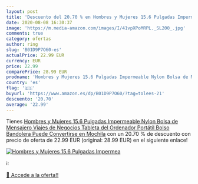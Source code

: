 ```yaml
---
layout: post
title: 'Descuento del 20.70 % en Hombres y Mujeres 15.6 Pulgadas Impermea'
date: 2020-08-08 16:30:37
image: 'https://m.media-amazon.com/images/I/41vpXPoMRPL._SL200_.jpg'
comments: true
category: ofertas
author: ring
slug: 'B01D9P7O60-es'
actualPrice: 22.99 EUR
currency: EUR
price: 22.99
comparePrice: 28.99 EUR
prodname: 'Hombres y Mujeres 15.6 Pulgadas Impermeable Nylon Bolsa de Mensajero Viajes de Negocios Tableta del Ordenador Portátil Bolso Bandolera Puede Convertirse en Mochila'
country: 'es'
flag: '🇪🇸'
buyurl: 'https://www.amazon.es/dp/B01D9P7O60/?tag=tolees-21'
descuento: '20.70'
average: '22.99'
---
```


Tienes [Hombres y Mujeres 15.6 Pulgadas Impermeable Nylon Bolsa de Mensajero Viajes de Negocios Tableta del Ordenador Portátil Bolso Bandolera Puede Convertirse en Mochila](https://www.amazon.es/dp/B01D9P7O60/?tag=tolees-21) con un 20.70 % de descuento con precio de oferta de 22.99 EUR (original: 28.99 EUR) en el siguiente enlace!

[![Hombres y Mujeres 15.6 Pulgadas Impermea](https://m.media-amazon.com/images/I/41vpXPoMRPL._SL200_.jpg)](https://www.amazon.es/dp/B01D9P7O60/?tag=tolees-21)

ℹ️:


[🛒 Accede a la oferta!!](https://www.amazon.es/dp/B01D9P7O60/?tag=tolees-21)
